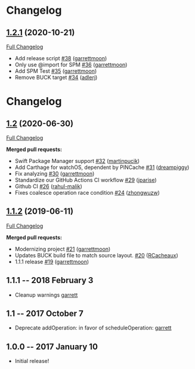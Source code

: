 # Changelog

## [1.2.1](https://github.com/Pinterest/PINOperation/tree/1.2.1) (2020-10-21)

[Full Changelog](https://github.com/Pinterest/PINOperation/compare/1.2...1.2.1)


- Add release script [\#38](https://github.com/pinterest/PINOperation/pull/38) ([garrettmoon](https://github.com/garrettmoon))
- Only use @import for SPM [\#36](https://github.com/pinterest/PINOperation/pull/36) ([garrettmoon](https://github.com/garrettmoon))
- Add SPM Test [\#35](https://github.com/pinterest/PINOperation/pull/35) ([garrettmoon](https://github.com/garrettmoon))
- Remove BUCK target [\#34](https://github.com/pinterest/PINOperation/pull/34) ([adlerj](https://github.com/adlerj))
# Changelog

## [1.2](https://github.com/Pinterest/PINOperation/tree/1.2) (2020-06-30)

[Full Changelog](https://github.com/Pinterest/PINOperation/compare/1.1.2...1.2)

**Merged pull requests:**

- Swift Package Manager support [\#32](https://github.com/pinterest/PINOperation/pull/32) ([martinpucik](https://github.com/martinpucik))
- Add Carthage for watchOS, dependent by PINCache [\#31](https://github.com/pinterest/PINOperation/pull/31) ([dreampiggy](https://github.com/dreampiggy))
- Fix analyzing [\#30](https://github.com/pinterest/PINOperation/pull/30) ([garrettmoon](https://github.com/garrettmoon))
- Standardize our GitHub Actions CI workflow [\#29](https://github.com/pinterest/PINOperation/pull/29) ([jparise](https://github.com/jparise))
- Github CI [\#26](https://github.com/pinterest/PINOperation/pull/26) ([rahul-malik](https://github.com/rahul-malik))
- Fixes coalesce operation race condition [\#24](https://github.com/pinterest/PINOperation/pull/24) ([zhongwuzw](https://github.com/zhongwuzw))

## [1.1.2](https://github.com/Pinterest/PINOperation/tree/1.1.2) (2019-06-11)

[Full Changelog](https://github.com/Pinterest/PINOperation/compare/1.1.1...1.1.2)

**Merged pull requests:**

- Modernizing project [\#21](https://github.com/pinterest/PINOperation/pull/21) ([garrettmoon](https://github.com/garrettmoon))
- Updates BUCK build file to match source layout. [\#20](https://github.com/pinterest/PINOperation/pull/20) ([RCacheaux](https://github.com/RCacheaux))
- 1.1.1 release [\#19](https://github.com/pinterest/PINOperation/pull/19) ([garrettmoon](https://github.com/garrettmoon))

## 1.1.1 -- 2018 February 3
* Cleanup warnings [garrett](https://github.com/garrettmoon)

## 1.1 -- 2017 October 7
* Deprecate addOperation: in favor of scheduleOperation: [garrett](https://github.com/garrettmoon)

## 1.0.0 -- 2017 January 10

- Initial release!
